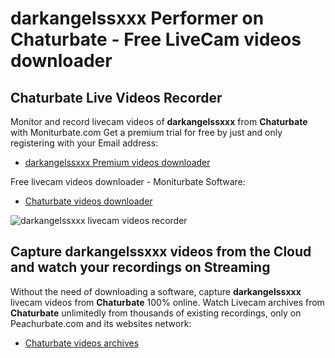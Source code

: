 # darkangelssxxx Performer on Chaturbate - Free LiveCam videos downloader

## Chaturbate Live Videos Recorder

Monitor and record livecam videos of **darkangelssxxx** from **Chaturbate** with Moniturbate.com
Get a premium trial for free by just and only registering with your Email address:
* [darkangelssxxx Premium videos downloader](https://moniturbate.com/request-demo-licence-key.html)

Free livecam videos downloader - Moniturbate Software:
* [Chaturbate videos downloader](https://moniturbate.com/moniturbate-download-software.html)

![darkangelssxxx livecam videos recorder](https://peachurnet.com/templates/moniturbate-software.png)


## Capture darkangelssxxx videos from the Cloud and watch your recordings on Streaming

Without the need of downloading a software, capture **darkangelssxxx** livecam videos from **Chaturbate** 100% online.
Watch Livecam archives from **Chaturbate** unlimitedly from thousands of existing recordings, only on Peachurbate.com and its websites network:
* [Chaturbate videos archives](https://peachurnet.com/)